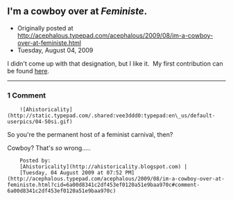 ## I'm a cowboy over at <em>Feministe</em>.

 * Originally posted at http://acephalous.typepad.com/acephalous/2009/08/im-a-cowboy-over-at-feministe.html
 * Tuesday, August 04, 2009



I didn't come up with that designation, but I like it.  My first contribution can be found [here](http://www.feministe.us/blog/archives/2009/08/04/like-jill-said-im-a-cowboy/).  

		

* * *

### 1 Comment 

		

                
[]()

	

		![Ahistoricality](http://static.typepad.com/.shared:vee3ddd0:typepad:en\_us/default-userpics/04-50si.gif)
	

	

		

So you're the permanent host of a feminist carnival, then? 

Cowboy? That's _so_ wrong.....

	

		Posted by:
		[Ahistoricality](http://ahistoricality.blogspot.com) |
		[Tuesday, 04 August 2009 at 07:52 PM](http://acephalous.typepad.com/acephalous/2009/08/im-a-cowboy-over-at-feministe.html?cid=6a00d8341c2df453ef0120a51e9baa970c#comment-6a00d8341c2df453ef0120a51e9baa970c)

		

        